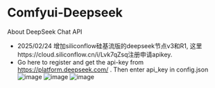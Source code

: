 # Comfyui-Deepseek
About DeepSeek Chat API
- 2025/02/24 增加siliconflow硅基流版的deepseek节点v3和R1, 这里https://cloud.siliconflow.cn/i/Lvk7qZsq注册申请apikey.
- Go here to register and get the api-key 
  from https://platform.deepseek.com/ . 
  Then enter api_key in config.json
![image](https://github.com/user-attachments/assets/e80f0bc8-7eca-4c79-b35b-c41c750ea177)
![image](https://github.com/user-attachments/assets/d3c181ba-0322-4098-a9b0-bed8086c1ade)
![image](https://github.com/user-attachments/assets/fbedd32d-b615-45b7-ad44-1ac44d41c30f)

